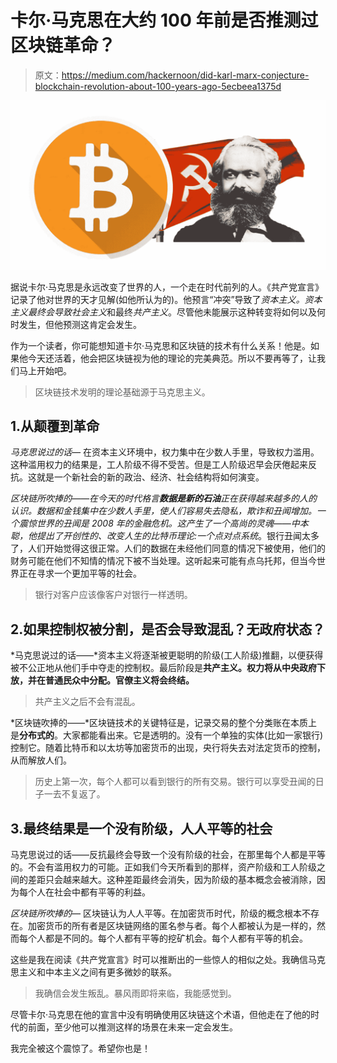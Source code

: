 # 卡尔·马克思在大约 100 年前是否推测过区块链革命？

> 原文：<https://medium.com/hackernoon/did-karl-marx-conjecture-blockchain-revolution-about-100-years-ago-5ecbeea1375d>

![](img/b04e55e05139da07619bfeb4cbf03cfb.png)

据说卡尔·马克思是永远改变了世界的人，一个走在时代前列的人。《共产党宣言》记录了他对世界的天才见解(如他所认为的)。他预言“冲突”导致了*资本主义。*资本主义最终会导致*社会主义*和最终*共产主义*。尽管他未能展示这种转变将如何以及何时发生，但他预测这肯定会发生。

作为一个读者，你可能想知道卡尔·马克思和区块链的技术有什么关系！他是。如果他今天还活着，他会把区块链视为他的理论的完美典范。所以不要再等了，让我们马上开始吧。

> 区块链技术发明的理论基础源于马克思主义。

## 1.从颠覆到革命

*马克思说过的话—* 在资本主义环境中，权力集中在少数人手里，导致权力滥用。这种滥用权力的结果是，工人阶级不得不受苦。但是工人阶级迟早会厌倦起来反抗。这就是一个新社会的新的政治、经济、社会结构将如何演变。

*区块链所吹捧的——在今天的时代格言**数据是新的石油**正在获得越来越多的人的认识。数据和金钱集中在少数人手里，使人们容易失去隐私，欺诈和丑闻增加。一个震惊世界的丑闻是 2008 年的金融危机。这产生了一个高尚的灵魂——中本聪，他提出了开创性的、改变人生的比特币理论:一个点对点系统*。银行丑闻太多了，人们开始觉得这很正常。人们的数据在未经他们同意的情况下被使用，他们的财务可能在他们不知情的情况下被不当处理。这听起来可能有点乌托邦，但当今世界正在寻求一个更加平等的社会。

> 银行对客户应该像客户对银行一样透明。

## 2.如果控制权被分割，是否会导致混乱？无政府状态？

*马克思说过的话——*资本主义将逐渐被更聪明的阶级(工人阶级)推翻，以便获得被不公正地从他们手中夺走的控制权。最后阶段是**共产主义。权力将从中央政府下放，并在普通民众中分配。官僚主义将会终结。**

> 共产主义之后不会有混乱。

*区块链吹捧的——*区块链技术的关键特征是，记录交易的整个分类账在本质上是**分布式的**。大家都能看出来。它是透明的。没有一个单独的实体(比如一家银行)控制它。随着比特币和以太坊等加密货币的出现，央行将失去对法定货币的控制，从而解放人们。

> 历史上第一次，每个人都可以看到银行的所有交易。银行可以享受丑闻的日子一去不复返了。

## 3.最终结果是一个没有阶级，人人平等的社会

马克思说过的话——反抗最终会导致一个没有阶级的社会，在那里每个人都是平等的。不会有滥用权力的可能。正如我们今天所看到的那样，资产阶级和工人阶级之间的差距只会越来越大。这种差距最终会消失，因为阶级的基本概念会被消除，因为每个人在社会中都有平等的利益。

*区块链所吹捧的—* 区块链认为人人平等。在加密货币时代，阶级的概念根本不存在。加密货币的所有者是区块链网络的匿名参与者。每个人都被认为是一样的，然而每个人都是不同的。每个人都有平等的挖矿机会。每个人都有平等的机会。

这些是我在阅读《共产党宣言》时可以推断出的一些惊人的相似之处。我确信马克思主义和中本主义之间有更多微妙的联系。

> 我确信会发生叛乱。暴风雨即将来临，我能感觉到。

尽管卡尔·马克思在他的宣言中没有明确使用区块链这个术语，但他走在了他的时代的前面，至少他可以推测这样的场景在未来一定会发生。

我完全被这个震惊了。希望你也是！